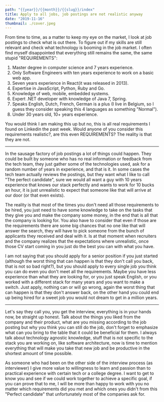 ```yaml
---
path: "{{year}}/{{month}}/{{slug}}/index"
title: Apply to all jobs, job postings are not realistic anyway
date: "2019-11-16"
thumbnail: ./cover.jpeg
---
```


From time to time, as a matter to keep my eye on the market, I look at job postings to check what is out there. To figure out if my skills are still relevant and check what technology is booming in the job market. I often find myself disappointed that everything still remains the same, the same stupid "REQUIREMENTS":

1. Master degree in computer science and 7 years experience.
2. Only Software Engineers with ten years experience to work on a basic web app.
3. Seven years experience in React(it was released in 2013).
4. Expertise in JavaScript, Python, Ruby and Go.
5. Knowledge of web, mobile, embedded systems.
6. Expert .NET developer with knowledge of Java 7, Spring.
7. Speaks English, Dutch, French, German is a plus (I live in Belgium, so I guess they consider speaking this 4 languages as something "Normal").
8. Under 30 years old, 10+ years experience.

You would think I am making this up but no, this is all real requirements I found on Linkedin the past week. Would anyone of you consider this requirements realistic?, are this even REQUIREMENTS? The reality is that they are not.

---

In the sausage factory of job postings a lot of things could happen. They could be built by someone who has no real information or feedback from the tech team, they just gather some of the technologies used, ask for a random number of years in experience, and that is it. In some cases the tech team actually reviews the postings, but they want what I like to call "The perfect candidate", sure we would all want a guy with 10 years experience that knows our stack perfectly and wants to work for 10 bucks an hour, it is just unrealistic to expect that someone like that will arrive at our door (or that even exists).

The reality is that most of the times you don't need all those requirements to be hired, you just need to have some knowledge to take on the tasks that they give you and make the company some money, in the end that is all that the company is looking for. You also have to consider that even if those are the requirements there are some big chances that no one like that will answer the search, they will have to pick someone from the bunch of applicants they received and deal with it. Is at that moment when recruiters and the company realizes that the expectations where unrealistic, once those CV start coming in you just do the best you can with what you have.

I am not saying that you should apply for a senior position if you just started (although the worst thing that can happen is that they don't call you back, that is not so bad right?), but you should apply to every single job you think you can do even you don't meet all the requirements. Maybe you have less experience than what they are looking for, or you just speak English, or you worked with a different stack for many years and you want to make a switch. Just apply, nothing can or will go wrong, again the worst thing that can happen is that they don't answer back, on the other hand you could end up being hired for a sweet job you would not dream to get in a million years.

---

Let's say they call you, you get the interview, everything is in your hands now, be straight up honest. Talk about the things you liked from the company and their product, what are you missing according to the job posting but why you think you can still do the job, don't forget to emphasize what can you bring to the table that it could be beneficial for them. I always talk about technology agnostic knowledge, stuff that is not specific to the stack you are working on, like software architecture, now is time to mention everything that will make you take that new job and be productive in the shortest amount of time possible.

As someone who had been on the other side of the interview process (as interviewer) I give more value to willingness to learn and passion than to practical experience with certain tech or a college degree. I want to get to know you and see if we could work together to achieve a specific goal, if you can prove that to me, I will be more than happy to work with you no matter which requirements did you met and which ones you didn't from this "Perfect candidate" that unfortunately most of the companies ask for.
